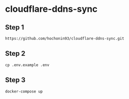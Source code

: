 # cloudflare-ddns-sync

## Step 1
```
https://github.com/hochonin93/cloudflare-ddns-sync.git
```

## Step 2

```
cp .env.example .env
```

## Step 3

```
docker-compose up
```